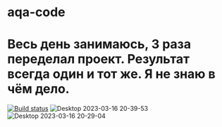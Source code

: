 
# aqa-code
# Весь день занимаюсь, 3 раза переделал проект. Результат всегда один и тот же. Я не знаю в чём дело.

[![Build status](https://ci.appveyor.com/api/projects/status/iov7e6dn4qaealsw?svg=true)](https://ci.appveyor.com/project/DinoBambinio/aqa-code-kgr6h)
![Desktop 2023-03-16 20-39-53](https://user-images.githubusercontent.com/117571267/225706625-970abbd0-0afc-453f-95f4-18f9e394d108.png)
![Desktop 2023-03-16 20-29-04](https://user-images.githubusercontent.com/117571267/225704161-57b6edcb-1170-46aa-9020-712d9e73c99a.png)

